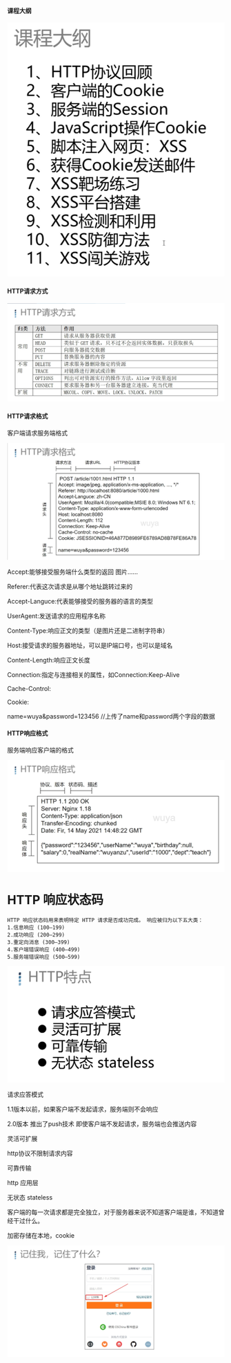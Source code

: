 #### 课程大纲

![1687107189065](image/01HTTP协议的回顾/1687107189065.png)

#### HTTP请求方式

![1687107657151](image/1.0HTTP协议的回顾/1687107657151.png)

#### HTTP请求格式

客户端请求服务端格式

![1687107681440](image/1.0HTTP协议的回顾/1687107681440.png)


Accept:能够接受服务端什么类型的返回      图片……

Referer:代表这次请求是从哪个地址跳转过来的

Accept-Languce:代表能够接受的服务器的语言的类型

UserAgent:发送请求的应用程序名称

Content-Type:响应正文的类型（是图片还是二进制字符串）

Host:接受请求的服务器地址，可以是IP端口号，也可以是域名

Content-Length:响应正文长度

Connection:指定与连接相关的属性，如Connection:Keep-Alive

Cache-Control:

Cookie:

name=wuya&password=123456 	//上传了name和password两个字段的数据


#### HTTP响应格式

服务端响应客户端的格式

![1687108056149](image/1.0HTTP协议的回顾/1687108056149.png)



# HTTP 响应状态码

```
HTTP 响应状态码用来表明特定 HTTP 请求是否成功完成。 响应被归为以下五大类：
1.信息响应 (100–199)
2.成功响应 (200–299)
3.重定向消息 (300–399)
4.客户端错误响应 (400–499)
5.服务端错误响应 (500–599)
```



![1687108441778](image/1.0HTTP协议的回顾/1687108441778.png)

请求应答模式

 1.1版本以前，如果客户端不发起请求，服务端则不会响应

 2.0版本 推出了push技术  即使客户端不发起请求，服务端也会推送内容


灵活可扩展

http协议不限制请求内容


可靠传输

 http  应用层   


无状态 stateless

客户端的每一次请求都是完全独立，对于服务器来说不知道客户端是谁，不知道曾经干过什么。


加密存储在本地，cookie

![1687107801283](image/1.0HTTP协议的回顾/1687107801283.png)
